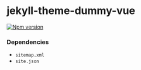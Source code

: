 # jekyll-theme-dummy-vue

[![Npm version](https://badge.fury.io/js/%40mpan-wework%2Fjekyll-theme-dummy-vue.svg)](https://www.npmjs.com/package/@mpan-wework/jekyll-theme-dummy-vue)

### Dependencies

* `sitemap.xml`
* `site.json`
